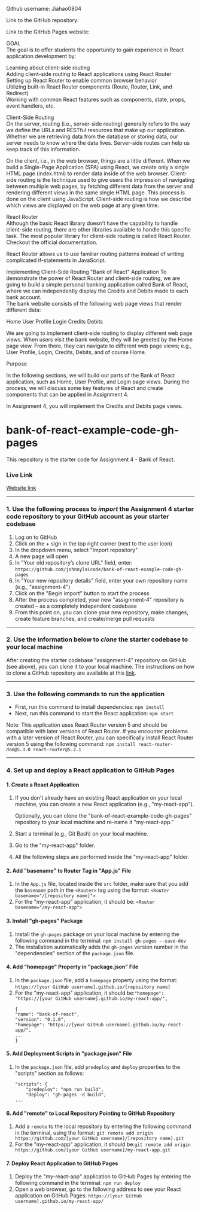 Github username: Jiahao0804
<br>

Link to the GitHub repository: 
<br>

Link to the GitHub Pages website: 
<br>


GOAL
<br>
The goal is to offer students the opportunity to gain experience in React application development by:

Learning about client-side routing
<br>
Adding client-side routing to React applications using React Router
<br>
Setting up React Router to enable common browser behavior
<br>
Utilizing built-in React Router components (Route, Router, Link, and Redirect)
<br>
Working with common React features such as components, state, props, event handlers, etc.
<br>


Client-Side Routing
<br>
On the server, routing (i.e., server-side routing) generally refers to the way we define the URLs and RESTful resources that make up our application. Whether we are retrieving data from the database or storing data, our server needs to know where the data lives. Server-side routes can help us keep track of this information.
<br>

On the client, i.e., in the web browser, things are a little different. When we build a Single-Page Application (SPA) using React, we create only a single HTML page (index.html) to render data inside of the web browser. Client-side routing is the technique used to give users the impression of navigating between multiple web pages, by fetching different data from the server and rendering different views in the same single HTML page. This process is done on the client using JavaScript. Client-side routing is how we describe which views are displayed on the web page at any given time.
<br>


React Router
<br>
Although the basic React library doesn't have the capability to handle client-side routing, there are other libraries available to handle this specific task. The most popular library for client-side routing is called React Router. Checkout the official documentation.
<br>

React Router allows us to use familiar routing patterns instead of writing complicated if-statements in JavaScript.
<br>

Implementing Client-Side Routing
"Bank of React" Application
To demonstrate the power of React Router and client-side routing, we are going to build a simple personal banking application called Bank of React, where we can independently display the Credits and Debits made to each bank account.
<br>
The bank website consists of the following web page views that render different data:
<br>

Home
User Profile
Login
Credits
Debits

We are going to implement client-side routing to display different web page views. When users visit the bank website, they will be greeted by the Home page view. From there, they can navigate to different web page views; e.g., User Profile, Login, Credits, Debits, and of course Home.
<br>

Purpose
<br>

In the following sections, we will build out parts of the Bank of React application, such as Home, User Profile, and Login page views. During the process, we will discuss some key features of React and create components that can be applied in Assignment 4.
<br>

In Assignment 4, you will implement the Credits and Debits page views.
<br>


# bank-of-react-example-code-gh-pages
This repository is the starter code for Assignment 4 - Bank of React.

### Live Link 
[Website link](https://johnnylaicode.github.io/bank-of-react-example-code-gh-pages/)

----------
### 1. Use the following process to ***import*** the Assignment 4 starter code repository to your GitHub account as your starter codebase
1.	Log on to GitHub
2.	Click on the + sign in the top right corner (next to the user icon)
3.	In the dropdown menu, select "Import repository"
4.	A new page will open
5.	In "Your old repository’s clone URL" field, enter: `https://github.com/johnnylaicode/bank-of-react-example-code-gh-pages`
6.	In "Your new repository details" field, enter your own repository name (e.g., "assignment-4")
7.	Click on the "Begin import" button to start the process
8.	After the process completed, your new "assignment-4" repository is created – as a completely independent codebase
9.	From this point on, you can clone your new repository, make changes, create feature branches, and create/merge pull requests

----------
### 2. Use the information below to ***clone*** the starter codebase to your local machine
After creating the starter codebase "assignment-4" repository on GitHub (see above), you can clone it to your local machine. The instructions on how to clone a GitHub repository are available at this [link](https://docs.github.com/en/repositories/creating-and-managing-repositories/cloning-a-repository).

----------
### 3. Use the following commands to run the application

- First, run this command to install dependencies:
```npm install```
- Next, run this command to start the React application:
```npm start```

Note: This application uses React Router version 5 and should be compatible with later versions of React Router. 
If you encounter problems with a later version of React Router, you can specifically install React Router version 5 using the following command:
```npm install react-router-dom@5.3.0 react-router@5.2.1```

----------
### 4. Set up and deploy a React application to GitHub Pages
#### 1. Create a React Application
1. If you don't already have an existing React application on your local machine, you can create a new React application (e.g., "my-react-app").

    Optionally, you can clone the "bank-of-react-example-code-gh-pages" repository to your local machine and re-name it "my-react-app."
2. Start a terminal (e.g., Git Bash) on your local machine.
3. Go to the "my-react-app" folder.
4. All the following steps are performed inside the "my-react-app" folder. 

#### 2. Add "basename" to Router Tag in "App.js" File
1. In the `App.js` file, located inside the `src` folder, make sure that you add the `basename` path in the `<Router>` tag using the format: `<Router basename="/[repository name]">`
2. For the "my-react-app" application, it should be: `<Router basename="/my-react-app">`

#### 3. Install "gh-pages" Package
1. Install the `gh-pages` package on your local machine by entering the following command in the terminal: `npm install gh-pages --save-dev`
2. The installation automatically adds the `gh-pages` version number in the "dependencies" section of the `package.json` file.

#### 4. Add "homepage" Property in "package.json" File
1. In the `package.json` file, add a `homepage` property using the format: `https://[your GitHub username].github.io/[repository name]`
2. For the "my-react-app" application, it should be:`"homepage": "https://[your GitHub username].github.io/my-react-app/",` 
    ```
    {
    "name": "bank-of-react",
    "version": "0.1.0",
    "homepage": "https://[your GitHub username].github.io/my-react-app/",
    ...
    }
    ```

#### 5. Add Deployment Scripts in "package.json" File
1. In the `package.json` file, add `predeploy` and `deploy` properties to the "scripts" section as follows:
    ```
    "scripts": {
        "predeploy": "npm run build",
        "deploy": "gh-pages -d build",
    ...
    ```

#### 6. Add "remote" to Local Repository Pointing to GitHub Repository
1. Add a `remote` to the local repository by entering the following command in the terminal, using the format: `git remote add origin https://github.com/[your GitHub username]/[repository name].git`
2. For the "my-react-app" application, it should be:`git remote add origin https://github.com/[your GitHub username]/my-react-app.git` 

#### 7. Deploy React Application to GitHub Pages
1. Deploy the "my-react-app" application to GitHub Pages by entering the following command in the terminal: `npm run deploy`
2. Open a web browser, go to the following address to see your React application on GitHub Pages: `https://[your GitHub username].github.io/my-react-app/` 
